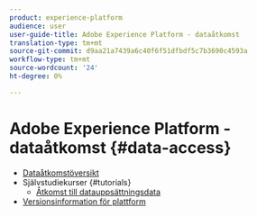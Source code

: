 ```yaml
---
product: experience-platform
audience: user
user-guide-title: Adobe Experience Platform - dataåtkomst
translation-type: tm+mt
source-git-commit: d9aa21a7439a6c40f6f51dfbdf5c7b3690c4593a
workflow-type: tm+mt
source-wordcount: '24'
ht-degree: 0%

---
```



# Adobe Experience Platform - dataåtkomst {#data-access}

- [Dataåtkomstöversikt](home.md)
- Självstudiekurser {#tutorials}
   - [Åtkomst till datauppsättningsdata](tutorials/dataset-data.md)
- [Versionsinformation för plattform](https://www.adobe.com/go/platform-release-notes-en)
